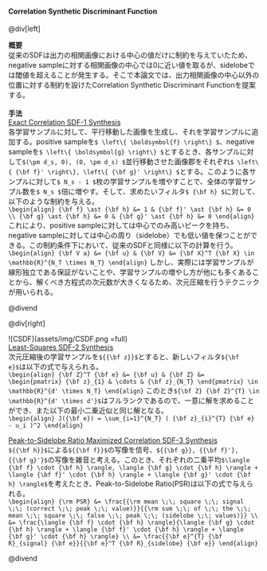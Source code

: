 #### Correlation Synthetic Discriminant Function

@div[left]

__概要__<br>
従来のSDFは出力の相関画像における中心の値だけに制約を与えていたため、negative sampleに対する相関画像の中心では0に近い値を取るが、sidelobeでは閾値を超えることが発生する。そこで本論文では、出力相関画像の中心以外の位置に対する制約を設けたCorrelation Synthetic Discriminant Functionを提案する。<br>
<br>
__手法__<br>
<u>Exact Correlation SDF-1 Synthesis</u><br>
各学習サンプルに対して、平行移動した画像を生成し、それを学習サンプルに追加する。positive sampleを`$ \left\{ \boldsymbol{f} \right\} $`、negative sampleを`$ \left\{ \boldsymbol{g} \right\} $`とするとき、各サンプルに対して`$(\pm d_s, 0), (0, \pm d_s) $`並行移動させた画像郡をそれぞれ`$ \left\{ {\bf f}' \right\}, \left\{ {\bf g}' \right\} $`とする。このように各サンプルに対して`$ N_s - 1 $`枚の学習サンプルを増やすことで、全体の学習サンプル数を`$ N_s $`倍に増やす。そして、求めたいフィルタ`$ {\bf h} $`に対して、以下のような制約を与える。<br>
`\begin{align} {\bf f} \ast {\bf h} &= 1 & {\bf f}' \ast {\bf h} &= 0 \\ {\bf g} \ast {\bf h} &= 0 & {\bf g}' \ast {\bf h} &= 0 \end{align}`
これにより、positive sampleに対しては中心でのみ高いピークを持ち、negative sampleに対しては中心の周り（sidelobe）でも低い値を保つことができる。この制約条件下において、従来のSDFと同様に以下の計算を行う。<br>
`\begin{align} {\bf V a} &= {\bf u} & {\bf V} &= {\bf X}^T {\bf X} \in \mathbb{R}^{N_T \times N_T} \end{align}`
しかし、実際には学習サンプルが線形独立である保証がないことや、学習サンプルの増やし方が他にも多くあることから、解くべき方程式の次元数が大きくなるため、次元圧縮を行うテクニックが用いられる。<br>

@divend

@div[right]

![CSDF](assets/img/CSDF.png =full)<br>
<u>Least-Squares SDF-2 Synthesis</u><br>
次元圧縮後の学習サンプルを`${{\bf z}}$`とすると、新しいフィルタ`${\bf e}$`は以下の式で与えられる。<br>
`\begin{align} {\bf Z}^T {\bf e} &= {\bf u} & {\bf Z} &= \begin{pmatrix} {\bf z}_{1} & \cdots & {\bf z}_{N_T} \end{pmatrix} \in \mathbb{R}^{d' \times N_T} \end{align}`
このとき`${\bf Z} {\bf Z}^{T} \in \mathbb{R}^{d' \times d'}$`はフルランクであるので、一意に解を求めることができ、また以下の最小二乗近似と同じ解となる。<br>
`\begin{align} J({\bf e}) = \sum_{i=1}^{N_T} ( {\bf z}_{i}^{T} {\bf e} - u_i )^2 \end{align}`

<u>Peak-to-Sidelobe Ratio Maximized Correlation SDF-3 Synthesis</u><br>
`${{\bf h}}$`による`${{\bf f}}$`の写像を信号、`${{\bf g}}, {{\bf f}'}, {{\bf g}'}$`の写像を雑音と考える。このとき、それぞれの二乗平均`$\langle {\bf f} \cdot {\bf h} \rangle, \langle {\bf g} \cdot {\bf h} \rangle + \langle {\bf f}' \cdot {\bf h} \rangle + \langle {\bf g}' \cdot {\bf h} \rangle$`を考えたとき、Peak-to-Sidelobe Ratio(PSR)は以下の式で与えられる。<br>
`\begin{align} {\rm PSR} &= \frac{{\rm mean \;\; square \;\; signal \;\; (correct \;\; peak \;\; value)}}{{\rm sum \;\; of \;\; the \;\; mean \;\; square \;\; false \;\; peak \;\; (sidelobe \;\; values)}} \\ &= \frac{\langle {\bf f} \cdot {\bf h} \rangle}{\langle {\bf g} \cdot {\bf h} \rangle + \langle {\bf f}' \cdot {\bf h} \rangle + \langle {\bf g}' \cdot {\bf h} \rangle} \\ &= \frac{{\bf e}^{T} {\bf R}_{signal} {\bf e}}{{\bf e}^T {\bf R}_{sidelobe} {\bf e}} \end{align}`

@divend
